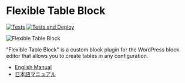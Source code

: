 #  Flexible Table Block

[![Tests](https://github.com/t-hamano/flexible-table-block/actions/workflows/run-test.yml/badge.svg)](https://github.com/t-hamano/flexible-table-block/actions/workflows/run-test.yml)
[![Tests and Deploy](https://github.com/t-hamano/flexible-table-block/actions/workflows/run-test-and-deploy.yml/badge.svg)](https://github.com/t-hamano/flexible-table-block/actions/workflows/run-test-and-deploy.yml)

![Flexible Table Block](https://github.com/t-hamano/flexible-table-block/wiki/images/screenshot.png)

"Flexible Table Block" is a custom block plugin for the WordPress block editor that allows you to create tables in any configuration.

- [English Manual](https://github.com/t-hamano/flexible-table-block/wiki/English-Manual)
- [日本語マニュアル](https://github.com/t-hamano/flexible-table-block/wiki/%E6%97%A5%E6%9C%AC%E8%AA%9E%E3%83%9E%E3%83%8B%E3%83%A5%E3%82%A2%E3%83%AB)
